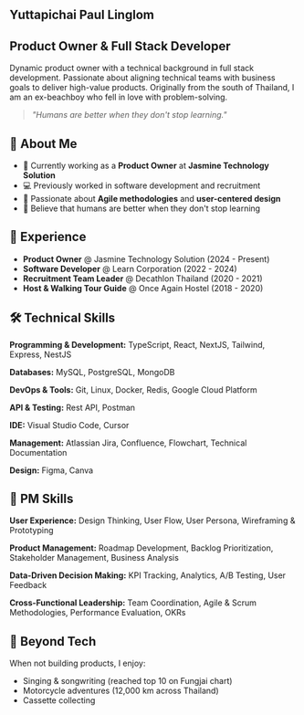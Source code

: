 ## Yuttapichai Paul Linglom
## Product Owner & Full Stack Developer

Dynamic product owner with a technical background in full stack development. Passionate about aligning technical teams with business goals to deliver high-value products. Originally from the south of Thailand, I am an ex-beachboy who fell in love with problem-solving.

> *"Humans are better when they don't stop learning."*

## 🚀 About Me

- 🔭 Currently working as a **Product Owner** at **Jasmine Technology Solution**
- 💻 Previously worked in software development and recruitment
- 🌱 Passionate about **Agile methodologies** and **user-centered design**
- 🎯 Believe that humans are better when they don't stop learning


## 💼 Experience

- **Product Owner** @ Jasmine Technology Solution (2024 - Present)
- **Software Developer** @ Learn Corporation (2022 - 2024)
- **Recruitment Team Leader** @ Decathlon Thailand (2020 - 2021)
- **Host & Walking Tour Guide** @ Once Again Hostel (2018 - 2020)


## 🛠️ Technical Skills

**Programming & Development:**
TypeScript, React, NextJS, Tailwind, Express, NestJS

**Databases:**
MySQL, PostgreSQL, MongoDB

**DevOps & Tools:**
Git, Linux, Docker, Redis, Google Cloud Platform

**API & Testing:**
Rest API, Postman

**IDE:**
Visual Studio Code, Cursor

**Management:**
Atlassian Jira, Confluence, Flowchart, Technical Documentation

**Design:**
Figma, Canva

## 🧠 PM Skills

**User Experience:**
Design Thinking, User Flow, User Persona, Wireframing & Prototyping

**Product Management:**
Roadmap Development, Backlog Prioritization, Stakeholder Management, Business Analysis

**Data-Driven Decision Making:**
KPI Tracking, Analytics, A/B Testing, User Feedback

**Cross-Functional Leadership:**
Team Coordination, Agile & Scrum Methodologies, Performance Evaluation, OKRs

## 🎵 Beyond Tech

When not building products, I enjoy:

- Singing & songwriting (reached top 10 on Fungjai chart)
- Motorcycle adventures (12,000 km across Thailand)
- Cassette collecting
